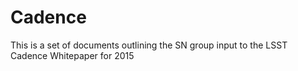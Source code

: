 # Cadence

This is a set of documents outlining the SN group input to the LSST Cadence Whitepaper for 2015 
